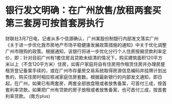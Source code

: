 # 银行发文明确：在广州放售/放租两套买第三套房可按首套房执行

财联社3月7日电，记者从多个信源确认，广州某股份制银行内部发文落实广州《关于进一步优化我市房地产市场平稳健康发展政策措施的通知》中关于优化调整广州市限购的政策。根据通知，该银行将进一步优化分行个人住房按揭贷款利率定价，即：针对目前广州有1套住房且贷款未结清的情况下，购买建筑面积120平方米以上（不含120平方米）住房，如客户家庭将自有住房用作租赁住房并办理房屋租赁登记备案手续的，或在广州市存量房交易系统取得房源信息编码并挂牌计划出售的，购买住房时相应核减家庭住房套数。根据最新银行的内部发文通知，即日起，在广州，如果已有两套房，两套全部放盘租或者放售备案，可首付三成，按首套利率贷款。如果把广州有贷款的房子放租或者放售备案，也可首付三成，按首套利率贷款。
(南方plus)


